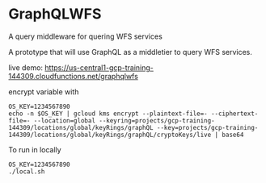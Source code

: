 # GraphQLWFS
A query middleware for quering WFS services

A prototype that will use GraphQL as a middletier to query WFS services.

live demo: https://us-central1-gcp-training-144309.cloudfunctions.net/graphqlwfs

encrypt variable with

```
OS_KEY=1234567890
echo -n $OS_KEY | gcloud kms encrypt --plaintext-file=- --ciphertext-file=- --location=global --keyring=projects/gcp-training-144309/locations/global/keyRings/graphQL --key=projects/gcp-training-144309/locations/global/keyRings/graphQL/cryptoKeys/live | base64
```

To run in locally
```
OS_KEY=1234567890
./local.sh
```
